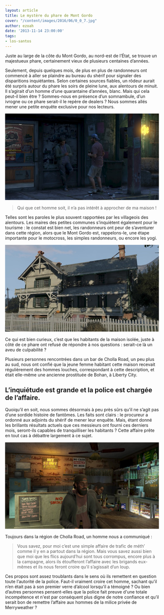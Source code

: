 ```yaml
---
layout: article
title: Le mystère du phare de Mont Gordo
cover: "/content/images/2016/06/0_0_7.jpg"
author: ezoah
date: '2013-11-14 23:00:00'
tags:
- los-santos
---
```


Juste au large de la côte du Mont Gordo, au nord-est de l’État, se trouve un majestueux phare, certainement vieux de plusieurs centaines d’années.

Seulement, depuis quelques mois, de plus en plus de randonneurs ont commencé à aller se plaindre au bureau du shérif pour signaler des disparitions inquiétantes. Selon certaines sources fiables, un rôdeur aurait été surpris autour du phare les soirs de pleine lune, aux alentours de minuit. Il s’agirait d’un homme d’une quarantaine d’années, blanc. Mais qui cela peut-il bien être ? Sommes-nous en présence d’un somnambule, d’un ivrogne ou ce phare serait-il le repère de dealers ? Nous sommes allés mener une petite enquête exclusive pour nos lecteurs.

![](  /content/images/2016/06/0_0_5.jpg)

> Qui que cet homme soit, il n’a pas intérêt à approcher de ma maison !

Telles sont les paroles le plus souvent rapportées par les villageois des alentours. Les maires des petites communes s’inquiètent également pour le tourisme : le constat est bien net, les randonneurs ont peur de s’aventurer dans cette région, alors que le Mont Gordo est, rappelons-le, une étape importante pour le motocross, les simples randonneurs, ou encore les yogi.

![](  /content/images/2016/06/0_0_4.jpg)

Ce qui est bien curieux, c’est que les habitants de la maison isolée, juste à côté de ce phare ont refusé de répondre à nos questions : serait-ce là un aveu de culpabilité ?

Plusieurs personnes rencontrées dans un bar de Cholla Road, un peu plus au sud, nous ont confié que la jeune femme habitant cette maison recevait régulièrement des hommes louches, correspondant à cette description, et était elle-même une ancienne prostituée de Bohan, à Liberty City.

## L’inquiétude est grande et la police est chargée de l’affaire.

Quoiqu’il en soit, nous sommes désormais à peu près sûrs qu’il ne s’agit pas d’une sordide histoire de fantômes. Les faits sont clairs : le procureur a ordonné aux adjoints du shérif de mener leur enquête. Mais, étant donné les brillants résultats actuels que ces messieurs ont fourni ces derniers mois, seront-ils capables de tranquilliser les habitants ? Cette affaire prête en tout cas à débattre largement à ce sujet.

![](  /content/images/2016/06/0_0_6.jpg)

Toujours dans la région de Cholla Road, un homme nous a communiqué :

> Vous savez, pour moi c’est une simple affaire de trafic de méth’ comme il y en a partout dans la région. Mais vous savez aussi bien que moi que les flics aujourd’hui sont tous corrompus, encore plus à la campagne, alors ils étoufferont l’affaire avec les brigands eux-mêmes et ils nous feront croire qu’il s’agissait d’un loup.

Ces propos sont assez troublants dans le sens où ils remettent en question toute l‘autorité de la police. Faut-il vraiment croire cet homme, sachant qu’il n’en était pas à son premier verre d’alcool lorsqu’il a témoigné ? Ou bien d’autres personnes pensent-elles que la police fait preuve d'une totale incompétence et n'est par conséquent plus digne de notre confiance et qu’il serait bon de remettre l’affaire aux hommes de la milice privée de Merryweather ?

<!--kg-card-end: markdown-->
